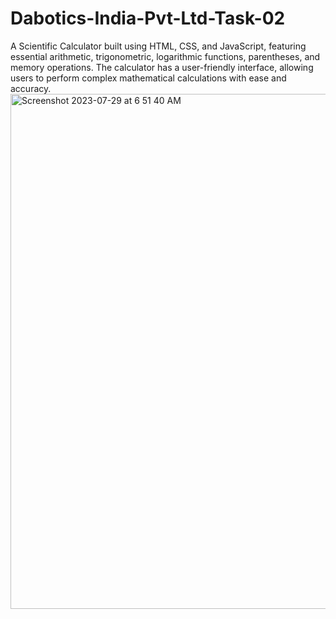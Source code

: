 # Dabotics-India-Pvt-Ltd-Task-02
A Scientific Calculator built using HTML, CSS, and JavaScript, featuring essential arithmetic, trigonometric, logarithmic functions, parentheses, and memory operations. The calculator has a user-friendly interface, allowing users to perform complex mathematical calculations with ease and accuracy.
<img width="824" alt="Screenshot 2023-07-29 at 6 51 40 AM" src="https://github.com/akshaydeepakpawar/Dabotics-India-Pvt-Ltd-Task-02/assets/109955302/ec2098f5-9c4c-44fe-a39e-cec03d190bc7">
